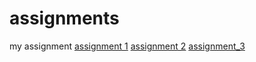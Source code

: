 # assignments
my assignment
[assignment 1](https://github.com/tfurrer98/assignments/blob/master/Assignment_week_2.ipynb)
[assignment 2](http://localhost:8888/notebooks/Downloads/Assignment_week_4.ipynb)
[assignment_3](https://github.com/tfurrer98/assignments/blob/master/assignment4%20(1).ipynb)
